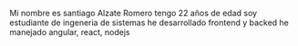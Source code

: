 Mi nombre es santiago Alzate Romero tengo 22 años de edad soy estudiante de ingeneria de sistemas
he desarrollado frontend y backed
he manejado angular, react, nodejs
